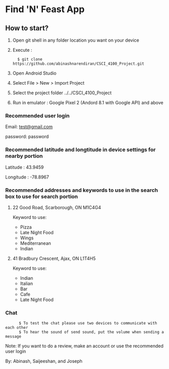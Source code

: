 # Find 'N' Feast App
 
 ## How to start?
 1. Open git shell in any folder location you want on your device
 2. Execute :
 
          $ git clone https://github.com/abinashnarendiran/CSCI_4100_Project.git
          
 3. Open Android Studio
 4. Select File > New > Import Project
 5. Select the project folder ../../CSCI_4100_Project
 6. Run in emulator : Google Pixel 2 (Andord 8.1 with Google API) and above
 
 
 

 
 
  ### Recommended user login
  
  Email: test@gmail.com
  
  password: password
 
 
 
 
  
 
 
 
 ### Recommended latitude and longtitude in device settings for nearby portion
 
 Latitude  : 43.9459
 
 Longitude : -78.8967
 
 
 
 
 
 ### Recommended addresses and keywords to use in the search box to use for search portion
 
 1. 22 Good Road, Scarborough, ON M1C4G4
 
    Keyword to use: 
    - Pizza
    - Late Night Food
    - Wings
    - Mediterranean
    - Indian
          
     
    
 2. 41 Bradbury Crescent, Ajax, ON L1T4H5
 
    Keyword to use: 
    - Indian
    - Italian
    - Bar
    - Cafe
    - Late Night Food
   
 
  ### Chat
 
          $ To test the chat please use two devices to communicate with each other
          $ To hear the sound of send sound, put the volume when sending a message
          
  
  
  

 Note: If you want to do a review, make an account or use the recommended user login
  
  
  By: Abinash, Saijeeshan, and Joseph
